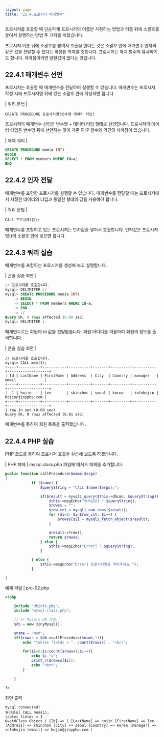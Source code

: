 ```yaml
---
layout: page
title: "22.4.프로시저 매개변수"
--- 
```

프로시저를 호출할 때 단순하게 프로시저의 이름만 지정하는 방법과 이름 뒤에 소괄호를 붙여서 실행하는 방법 두 가지를 배웠습니다.  

프로시저 이름 뒤에 소괄호를 붙여서 호출을 한다는 것은 소괄호 안에 매개변수 인자와 같은 값을 전달할 수 있다는 확장된 의미일 것입니다. 프로시저는 마치 함수와 유사하기 도 합니다. 차이점이라면 반환값이 없다는 것입니다.  

## 22.4.1 매개변수 선언 
프로시저는 호출할 때 매개변수를 전달하여 실행할 수 있습니다. 매개변수는 프로시저 작성 시에 프로시저명 뒤에 있는 소괄호 안에 작성하면 됩니다.  

| 쿼리 문법 | 
```
CREATE PROCEDURE 프로시저명(변수명 데이터 타입) 
```

프로시저의 매개변수 선언은 변수명 + 데이터 타입 형태로 선언합니다. 프로시저의 데이터 타입은 변수명 뒤에 선언하는 것이 기존 PHP 함수와 약간의 차이점이 있습니다.  

| 예제 쿼리 | 
```sql
CREATE PROCEDURE mem(a INT) 
BEGIN 
SELECT * FROM members WHERE Id=a; 
END 
```

## 22.4.2 인자 전달 
매개변수를 포함한 프로시저를 실행할 수 있습니다. 매개변수를 전달할 때는 프로시저에 서 지정한 데이터의 타입과 동일한 형태의 값을 사용해야 합니다.  

| 쿼리 문법 | 
```
CALL 프로시저(값); 
```

매개변수를 포함하고 있는 프로시저는 인자값을 넣어서 호출합니다. 인자값은 프로시저 명()의 소괄호 안에 넣으면 됩니다.  

## 22.4.3 쿼리 실습 
매개변수를 포함하는 프로시저를 생성해 보고 실행합니다.  

| 콘솔 실습 화면 | 
```sql
// 프로시저를 호출합니다.
mysql> DELIMITER //
mysql> CREATE PROCEDURE mem(a INT)
    -> BEGIN
    -> SELECT * FROM members WHERE Id=a;
    -> END
    -> //
Query OK, 0 rows affected (0.00 sec)
mysql> DELIMITER ; 

```
매개변수로는 회원의 Id 값을 전달받습니다. 회원 아이디를 이용하여 회원의 정보를 출력합니다.  

| 콘솔 실습 화면 | 
```
// 프로시저를 호출합니다.
mysql> CALL mem(1);
+----+----------+-----------+----------+-------+---------+-----------+-------------------+
| Id | LastName | FirstName | Address  | City  | Country | manager   | email             |
+----+----------+-----------+----------+-------+---------+-----------+-------------------+
|  1 | hojin    | lee       | shinchon | seoul | korea   | infohojin | hojin@jinyphp.com |
+----+----------+-----------+----------+-------+---------+-----------+-------------------+
1 row in set (0.00 sec)
Query OK, 0 rows affected (0.01 sec)

```

매개변수를 통하여 회원 목록을 출력했습니다. 

## 22.4.4 PHP 실습 
PHP 코드를 통하여 프로시저 호출을 실습해 보도록 하겠습니다.  

| PHP 예제 | 
mysql.class.php 파일에 메서드 예제를 추가합니다. 
```php
public function callProcedure($name,$args)
{
            if ($name) {
                $queryString = "CALL $name($args);";

                if($result = mysqli_query($this->dbcon, $queryString)) {
                    $this->msgEcho("쿼리성공] ".$queryString);
                    $rowss = "";
                    $row_cnt = mysqli_num_rows($result);
                    for ($i=0; $i<$row_cnt; $i++) {
                        $rowss[$i] = mysqli_fetch_object($result);
                    }

                    $result->free();
                    return $rowss;
                } else {
                    $this->msgEcho("Error] ".$queryString);
                }

            } else {
                $this->msgEcho("Error] 프로시저명을 적어주세요.");
            }

}

```

예제 파일 | pro-02.php 
```php
<?php

	include "dbinfo.php";
	include "mysql.class.php";
 
	// ++ Mysqli DB 연결.
	$db = new JinyMysql();

	$name = "mem";
	if($rowss = $db->callProcedure($name,1)){
		echo "tables fields = ". count($rowss) . "<br>";
 
		for($i=0;$i<count($rowss);$i++){
			echo $i."=";            
			print_r($rowss[$i]);
			echo "<br>";
		}
        
	}
 
?>

```

화면 출력 
```
mysql connected!
쿼리성공] CALL mem(1);
tables fields = 1
0=stdClass Object ( [Id] => 1 [LastName] => hojin [FirstName] => lee [Address] => shinchon [City] => seoul [Country] => Korea [manager] => infohojin [email] => hojin@jinyphp.com ) 

```